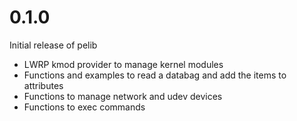 # 0.1.0

Initial release of pelib

* LWRP kmod provider to manage kernel modules
* Functions and examples to read a databag and add the items to attributes
* Functions to manage network and udev devices
* Functions to exec commands
